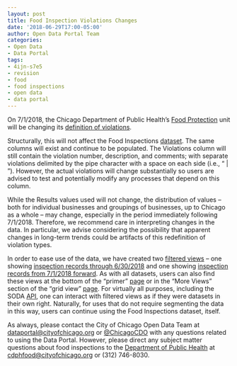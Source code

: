 ```yaml
---
layout: post
title: Food Inspection Violations Changes
date: '2018-06-29T17:00-05:00'
author: Open Data Portal Team
categories:
- Open Data
- Data Portal
tags:
- 4ijn-s7e5
- revision
- food
- food inspections
- open data
- data portal
---
```


On 7/1/2018, the Chicago Department of Public Health’s [Food Protection](https://www.cityofchicago.org/city/en/depts/cdph/provdrs/healthy_restaurants.html) unit will be changing its [definition of violations](https://www.cityofchicago.org/content/dam/city/depts/cdph/FoodProtection/ChicagoFoodCodeMajorChangesFinal2018.pdf).
 
Structurally, this will not affect the Food Inspections [dataset](https://data.cityofchicago.org/d/4ijn-s7e5). The same columns will exist and continue to be populated. The Violations column will still contain the violation number, description, and comments; with separate violations delimited by the pipe character with a space on each side (i.e., “ &#124; ”). However, the actual violations will change substantially so users are advised to test and potentially modify any processes that depend on this column.
 
While the Results values used will not change, the distribution of values – both for individual businesses and groupings of businesses, up to Chicago as a whole – may change, especially in the period immediately following 7/1/2018. Therefore, we recommend care in interpreting changes in the data. In particular, we advise considering the possibility that apparent changes in long-term trends could be artifacts of this redefinition of violation types.
 
In order to ease use of the data, we have created two [filtered views](https://support.socrata.com/hc/en-us/articles/202950808-Creating-a-Filtered-View) – one showing [inspection records through 6/30/2018](https://data.cityofchicago.org/Health-Human-Services/Food-Inspections-1-1-2010-6-30-2018/puke-h9vk/data) and one showing [inspection records from 7/1/2018 forward](https://data.cityofchicago.org/Health-Human-Services/Food-Inspections-7-1-2018-Present/qizy-d2wf/data). As with all datasets, users can also find these views at the bottom of the “primer” [page](https://data.cityofchicago.org/d/4ijn-s7e5) or in the “More Views” section of the “grid view” [page](https://data.cityofchicago.org/d/4ijn-s7e5/data). For virtually all purposes, including the SODA [API](https://dev.socrata.com/docs/endpoints.html), one can interact with filtered views as if they were datasets in their own right. Naturally, for uses that do not require segmenting the data in this way, users can continue using the Food Inspections dataset, itself.
 
As always, please contact the City of Chicago Open Data Team at [dataportal@cityofchicago.org](mailto:dataportal@cityofchicago.org) or [@ChicagoCDO](https://twitter.com/ChicagoCDO) with any questions related to using the Data Portal. However, please direct any subject matter questions about food inspections to the [Department of Public Health](https://www.cityofchicago.org/health) at [cdphfood@cityofchicago.org](mailto:cdphfood@cityofchicago.org) or (312) 746-8030.
